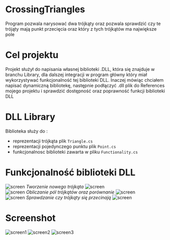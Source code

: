 # CrossingTriangles
Program pozwala narysować dwa trójkąty oraz pozwala sprawdzić czy te trójąty mają punkt przecięcia oraz który z tych trójkątów ma największe pole
# Cel projektu
Projekt służył do napisania własnej biblioteki .DLL, która się znajduje w branchu Library, dla dalszej integracji w program główny który miał wykorzystywać funkcjonalność tej biblioteki DLL. Inaczej mówiąc chciałem napisać dynamiczną bibliotekę, następnie podłączyć .dll plik do References mojego projektu i sprawdzić dostępność oraz poprawność funkcji biblioteki DLL
# DLL Library
Biblioteka służy do :
* reprezentacji trójkąta plik ```Triangle.cs```
* reprezentacji pojedynczego punktu plik ```Point.cs```
* funkcjonalnosc biblioteki zawarta w pliku ```Functionality.cs```

# Funkcjonalność biblioteki DLL 
![screen](https://user-images.githubusercontent.com/19534189/103483743-14b89e80-4df2-11eb-8d1f-290d24571a2a.jpg) *Tworzenie nowego trójkąta* 
![screen](https://user-images.githubusercontent.com/19534189/103483743-14b89e80-4df2-11eb-8d1f-290d24571a2a.jpg)  
![screen](https://user-images.githubusercontent.com/19534189/103483743-14b89e80-4df2-11eb-8d1f-290d24571a2a.jpg) *Obliczanie pól trójkątów oraz porównanie*
![screen](https://user-images.githubusercontent.com/19534189/103483743-14b89e80-4df2-11eb-8d1f-290d24571a2a.jpg)  
![screen](https://user-images.githubusercontent.com/19534189/103483743-14b89e80-4df2-11eb-8d1f-290d24571a2a.jpg) *Sprawdzanie czy trójkąty się przecinają*
![screen](https://user-images.githubusercontent.com/19534189/103483743-14b89e80-4df2-11eb-8d1f-290d24571a2a.jpg)
# Screenshot
![screen1](https://user-images.githubusercontent.com/19534189/103483349-5431bb80-4def-11eb-97ea-c1678a296e0d.png)
![screen2](https://user-images.githubusercontent.com/19534189/103483350-54ca5200-4def-11eb-94f7-cf310c1f51df.png)
![screen3](https://user-images.githubusercontent.com/19534189/103483351-54ca5200-4def-11eb-9bc1-e4ab1b100280.png)
